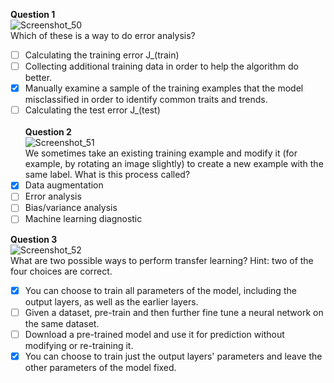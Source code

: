 **Question 1**<br>
![Screenshot_50](https://github.com/user-attachments/assets/bf4fa297-8f61-478b-9a8f-f6fd455b0c86)<br>
Which of these is a way to do error analysis? 
- [ ] Calculating the training error J_(train)
- [ ] Collecting additional training data in order to help the algorithm do better. 
- [x] Manually examine a sample of the training examples that the model misclassified in order to identify common traits and trends. 
- [ ] Calculating the test error J_(test)<br>
​<br>
**Question 2**<br>
![Screenshot_51](https://github.com/user-attachments/assets/c9398f02-e62f-4ec3-a943-1c3126a3f69b)<br>
We sometimes take an existing training example and modify it (for example, by rotating an image slightly) to create a new example with the same label. What is this process called?
- [x] Data augmentation 
- [ ] Error analysis
- [ ] Bias/variance analysis 
- [ ] Machine learning diagnostic

**Question 3**<br>
![Screenshot_52](https://github.com/user-attachments/assets/f397c377-04a2-442e-9dc6-3732968e8b74)<br>
What are two possible ways to perform transfer learning? Hint: two of the four choices are correct.
- [x] You can choose to train all parameters of the model, including the output layers, as well as the earlier layers.
- [ ] Given a dataset, pre-train and then further fine tune a neural network on the same dataset. 
- [ ] Download a pre-trained model and use it for prediction without modifying or re-training it. 
- [x] You can choose to train just the output layers' parameters and leave the other parameters of the model fixed.
